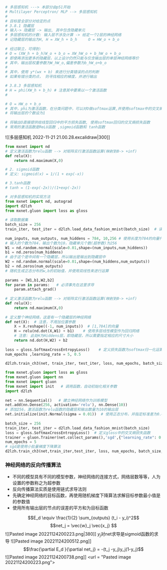 
```python
# 多层感知机 ---> 本部分由p51开始  
# Multilayer Perceptron/ MLP --> 多层感知机  
#  
# 目标是全部分对给定的点
# 3.8.1 隐藏层  
# 输入-> 隐藏层 -> 输出, 其中包含隐藏单元  
# 多层感知机的计数: 输入层不涉及计算 -> 给定一个2层的神经网络  
# 记隐藏层的输出为H, H = XW_h + b_h     O = HW_o + b_o  
  
# 经过联立，可得到:  
# O = (XW_h + b_h)W_o + b_o = XW_hW_o + b_hW_o + b_o  
# 即使再添加更多的隐藏层，以上设计仍然只能与仅含输出层的单层神经网络等价  
# 其中，输出层权重参数为W_hW_o,偏差参数为b_hW_o+b_o  
# 
# 其中，使用 y*(wx + b) 来进行分类错误的点的判断
# 如果有错分类的点， 则寻找相应的梯度，并进行输出

# 3.8.3 多层感知机  
# H = phi(XW_h + b_h) # 注意其中要乘以一个激活函数
# 

# O = HW_o + b_o  
# 其中，phi为激活函数，在分类问题中，可以对O做softmax运算,并使用softmax中的交叉熵损失函数  
# 将输出层的个数设为1
  
# 将输出O直接提供给线型回归中的平方损失函数, 使用softmax回归的交叉熵损失函数  
# 常用的激活函数是ReLU函数 ,sigmoid函数和 tanh函数
```
![[多层感知机 2022-11-21 21.00.28.excalidraw|300]]
```python
from mxnet import nd
# 定义激活函数为relu函数 --> 对矩阵实行激活函数运算(映射到0-> +inf)  
def relu(X):  
    return nd.maximum(X,0)

# 2. sigmoid函数
# 定义: sigmoid(x) = 1/(1 + exp(-x))

# 3.tanh函数
# tanh = (1-exp(-2x))/(1+exp(-2x))
```

```python
# 对多层感知机的实现方法  
from mxnet import nd, autograd  
import d2lzh  
from mxnet.gluon import loss as gloss  
  
# 读取数据集  
batch_size = 256  
train_iter, test_iter = d2lzh.load_data_fashion_mnist(batch_size)  # 读取数据集  
  
num_inputs, num_outputs, num_hiddens = 784, 10,256 # 使用长度为784的向量代表每一张图像  
# 输入的个数为784，输出个数为10，隐藏单元个数(超参数)为256  
W1 = nd.random.normal(scale=0.01,shape=(num_inputs,num_hiddens))  
b1 = nd.zeros(num_hiddens)  
# 由于这个是中间有一个隐藏层，所以输出是输出到隐藏层中  
W2 = nd.random.normal(scale=0.01,shape=(num_hiddens,num_outputs))  
b2 = nd.zeros(num_outputs)  
# 随机生成正态分布的w,b的初始值，并使用双线性来进行运算  
  
params = [W1,b1,W2,b2]  
for param in params:   # 必须事先在这里求导  
    param.attach_grad()  
  
# 定义激活函数为relu函数 --> 对矩阵实行激活函数运算(映射到0-> +inf)  
def relu(X):  
    return nd.maximum(X,0)  
  
# 定义整个神经网络，这是有一个隐藏层的神经网络  
def net(X):  # 注意，不用加位置参数  
    X = X.reshape((-1, num_inputs))  # [1,784]的向量  
    H = relu(nd.dot(X,W1) + b1)    # 使用多层线性模型作为回归网络  
    # 注意: 此处H为Hiddens层，即隐藏层，所以需要指定相应的尺寸大小  
    return nd.dot(H,W2) + b2  
  
loss = gloss.SoftmaxCrossEntropyLoss()    # 定义损失函数为softmax归一化运算的交叉熵损失函数  
num_epochs ,learning_rate = 5, 0.5  
  
d2lzh.train_ch3(net, train_iter, test_iter, loss, num_epochs, batch_size, params, learning_rate)
```

```python
from mxnet.gluon import loss as gloss  
from mxnet.gluon import nn  
from mxnet import gluon  
from mxnet import init   # 调用函数，自动初始化相关参数  
import d2lzh  
  
net = nn.Sequential()   # 建立神经网络作为训练模型  
net.add(nn.Dense(256, activation='relu'), nn.Dense(10))  
# 添加256，激活函数为relu函数的隐藏层和输出数量为10的输出层  
net.initialize(init.Normal(sigma = 0.01))  # 使用正态分布，并指定标准差为0.01  
  
batch_size = 256  
train_iter, test_iter = d2lzh.load_data_fashion_mnist(batch_size)  
loss = gloss.SoftmaxCrossEntropyLoss()  # 定义gloss中的交叉熵损失函数  
trainer = gluon.Trainer(net.collect_params(),'sgd',{"learning_rate": 0.05})  
num_epochs = 5  
# sgd是使用小批量梯度下降算法  
d2lzh.train_ch3(net,train_iter,test_iter, loss, num_epochs, batch_size, None, None, trainer)
```

### 神经网络的反向传播算法

- 不同的模型具有不同的模型参数，神经网络的连接方式，网络层数等等，人为设置的参数称之为超参数
- 反向传播算法实质是使用链式求导法则
- 先确定神经网络的目标函数，再使用随机梯度下降算法求解目标参数最小值是的参数值
- 使用所有输出层的节点的误差的平方和为目标函数

$$E_d \equiv \frac{1}{2} \sum_{outputs} (t_i - y_i)^2$$
$$net_j = \vec{w}_j \vec{x_j} $$
![[Pasted image 20221124200223.png|380]]
$y_j$对net求导是sigmoid函数的求导
![[Pasted image 20221124200512.png]]
$$\frac{\partial E_d }{\partial net_j} = -(t_j -y_j)y_j(1-y_j)$$
![[Pasted image 20221124200738.png]]
<url = "Pasted image 20221124200223.png">